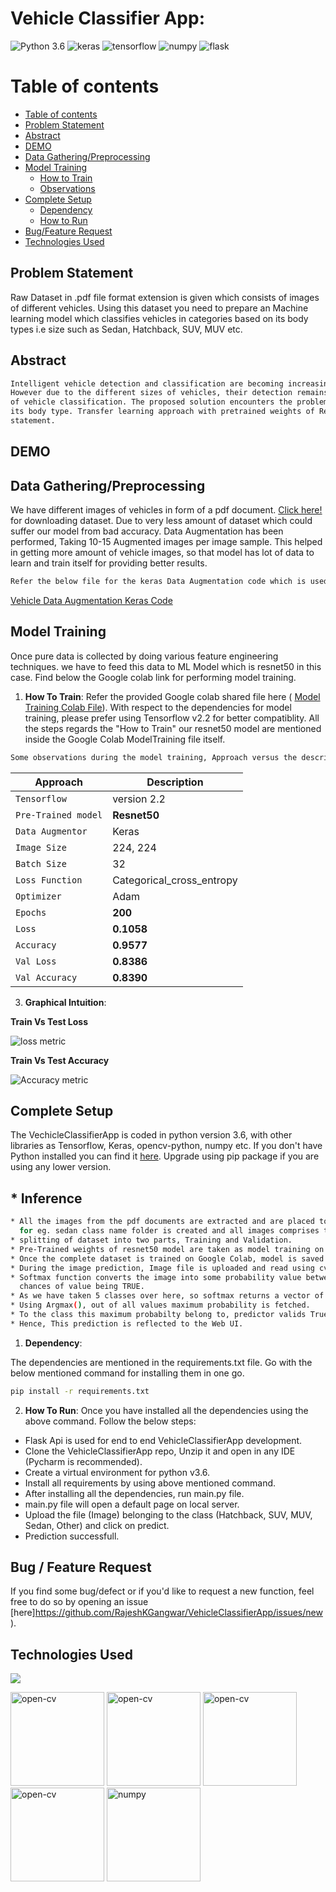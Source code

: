 # Vehicle Classifier App:
![Python 3.6](https://img.shields.io/badge/Python-v3.6-green) ![keras](https://img.shields.io/badge/keras-v2.2-yellow)  ![tensorflow](https://img.shields.io/badge/tensorflow-v2.2-red) ![numpy](https://img.shields.io/badge/numpy-1.20-blue) ![flask](https://img.shields.io/badge/flask-v-yellowgreen)



Table of contents
=================

<!--ts-->
   * [Table of contents](#table-of-contents)
   * [Problem Statement](#Problem-Statement)
   * [Abstract](#Abstract)
   * [DEMO](#DEMO)
   * [Data Gathering/Preprocessing](#Data-Gathering)
   * [Model Training](#Model-Training)
      * [How to Train](#Model-Training)
      * [Observations](#Observations)
   * [Complete Setup](#Complete-setup)
      * [Dependency](#Dependency)
      * [How to Run](#How-To-Run)
   * [Bug/Feature Request](#Bug/Feature-request)
   * [Technologies Used](#Technologies-used)
<!--te-->


## Problem Statement
Raw Dataset in .pdf file format extension is given which consists of images of different vehicles. Using this dataset you need to prepare an Machine learning model which classifies vehicles in categories based on its body types i.e size such as Sedan, Hatchback, SUV, MUV etc. 



## Abstract
```bash
Intelligent vehicle detection and classification are becoming increasingly important in the field of highway management.
However due to the different sizes of vehicles, their detection remains a challenge that directly affects the accuracy 
of vehicle classification. The proposed solution encounters the problem statement and classifies the vehicle on basis of
its body type. Transfer learning approach with pretrained weights of Resnet50 classification model is used for the problem
statement.
```

## DEMO




## Data Gathering/Preprocessing
We have different images of vehicles in form of a pdf document. [Click here!](https://drive.google.com/drive/folders/1QjfB6QME1mEPmvsSvPvoNTHqDiLbPdsO?usp=sharing) for downloading dataset.
Due to very less amount of dataset which could suffer our model from bad accuracy. Data Augmentation has been performed, Taking 10-15 Augmented images per image sample.
This helped in getting more amount of vehicle images, so that model has lot of data to learn and train itself for providing better results.

```bash
Refer the below file for the keras Data Augmentation code which is used for our problem statement use case.
```
[Vehicle Data Augmentation Keras Code](https://colab.research.google.com/drive/1qvjhMG-NnaB_NRdsIqKIXCErJ95Q_F1i?usp=sharing)

## Model Training
Once pure data is collected by doing various feature engineering techniques. we have to feed this data to ML Model which is resnet50 in this case.
Find below the Google colab link for performing model training.

1. __How To Train__: Refer the provided Google colab shared file here ( [Model Training Colab File](https://colab.research.google.com/drive/1B--xkd6duEJaql7ZUzlvUqwXV-4VGJaE?usp=sharing)). With respect to the dependencies for model training, please prefer using Tensorflow v2.2 for better compatiblity. All the steps regards the "How to Train" our resnet50 model are mentioned inside the Google Colab ModelTraining file itself.

```bash
Some observations during the model training, Approach versus the description is mentioned in below tabular form.
```

| Approach | Description |
| --- | --- |
| `Tensorflow` | version 2.2 |
| `Pre-Trained model` |  **Resnet50** |
| `Data Augmentor` | Keras |
| `Image Size`     | 224, 224 |
| `Batch Size` | 32 |
| `Loss Function` |  Categorical_cross_entropy |
| `Optimizer` | Adam |
| `Epochs` |  **200** |
| `Loss` | **0.1058** |
| `Accuracy` | **0.9577** |
| `Val Loss` | **0.8386** |
| `Val Accuracy` | **0.8390** |


3. __Graphical Intuition__: 


__Train Vs Test Loss__

![loss metric](https://user-images.githubusercontent.com/63975688/124378785-ee0bef80-dcd0-11eb-8eb2-98dbf4557e9e.PNG)


__Train Vs Test Accuracy__

![Accuracy metric](https://user-images.githubusercontent.com/63975688/124378781-e8aea500-dcd0-11eb-9480-8868f57a9261.PNG)



## Complete Setup
The VechicleClassifierApp is coded in python version 3.6, with other libraries as Tensorflow, Keras, opencv-python, numpy etc. If you don't have Python installed you can find it [here](https://www.python.org/downloads/). Upgrade using pip package if you are using any lower version. 

## * Inference
```bash
* All the images from the pdf documents are extracted and are placed to the respective class folders to which it belong to.
  for eg. sedan class name folder is created and all images comprises to sedan cars are placed inside that folder.
* splitting of dataset into two parts, Training and Validation.
* Pre-Trained weights of resnet50 model are taken as model training on top of Vehicle dataset we extracted from pdf files.
* Once the complete dataset is trained on Google Colab, model is saved as .h5 extension to the local.
* During the image prediction, Image file is uploaded and read using cv2 and data preprocessing is done before predicting.
* Softmax function converts the image into some probability value between 0 to 1. where the max probability represents higher
  chances of value being TRUE.
* As we have taken 5 classes over here, so softmax returns a vector of 5 different probablity values.
* Using Argmax(), out of all values maximum probability is fetched.
* To the class this maximum probabilty belong to, predictor valids True for that class.
* Hence, This prediction is reflected to the Web UI.
```



1. __Dependency__:

The dependencies are mentioned in the requirements.txt file. Go with the below mentioned command for installing them in one go.
```bash
pip install -r requirements.txt
```



2. __How To Run__:
Once you have installed all the dependencies using the above command. Follow the below steps:

* Flask Api is used for end to end VehicleClassifierApp development.
* Clone the VehicleClassifierApp repo, Unzip it and open in any IDE (Pycharm is recommended).
* Create a virtual environment for python v3.6.
* Install all requirements by using above mentioned command.
* After installing all the dependencies, run main.py file.
* main.py file will open a default page on local server.
* Upload the file (Image) belonging to the class (Hatchback, SUV, MUV, Sedan, Other) and click on predict.
* Prediction successfull.

## Bug / Feature Request

If you find some bug/defect or if you'd like to request a new function, feel free to do so by opening an issue [here]https://github.com/RajeshKGangwar/VehicleClassifierApp/issues/new).

## Technologies Used

![](https://forthebadge.com/images/badges/made-with-python.svg)

<p align="left"> <a href="https://www.w3schools.com/css/" target="_blank"></a> <img src="https://www.vectorlogo.zone/logos/opencv/opencv-ar21.svg" alt="open-cv" width="150" height="150"/>
  <img src="https://www.vectorlogo.zone/logos/tensorflow/tensorflow-ar21.svg" alt="open-cv" width="150" height="150"/>
  <img src="https://www.vectorlogo.zone/logos/pocoo_flask/pocoo_flask-ar21.svg" alt="open-cv" width="150" height="150"/>
  <img src="https://www.vectorlogo.zone/logos/python/python-ar21.svg" alt="open-cv" width="150" height="150"/> <img src="https://www.vectorlogo.zone/logos/numpy/numpy-ar21.svg" alt="numpy" width="150" height="150"/>

